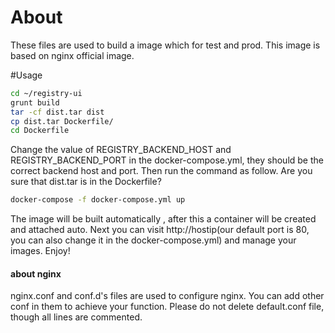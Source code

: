 # About
These files are used to build a image which  for test and prod. This image is based on nginx official image.

#Usage

```bash
cd ~/registry-ui
grunt build
tar -cf dist.tar dist
cp dist.tar Dockerfile/
cd Dockerfile
```

Change the value of REGISTRY_BACKEND_HOST and REGISTRY_BACKEND_PORT in the docker-compose.yml, they should be the correct backend host and port. Then run the command as follow. Are you sure that  dist.tar is in the Dockerfile?
```bash
docker-compose -f docker-compose.yml up
```
 The image will be built automatically , after this a container will be created and attached auto. Next you can visit http://hostip(our default port is 80, you can also change it in the docker-compose.yml) and manage your images. Enjoy!

#### about nginx

nginx.conf and conf.d's files  are used to configure nginx. You can add other conf in them to achieve your function.  Please do not delete default.conf file, though all lines are commented. 





